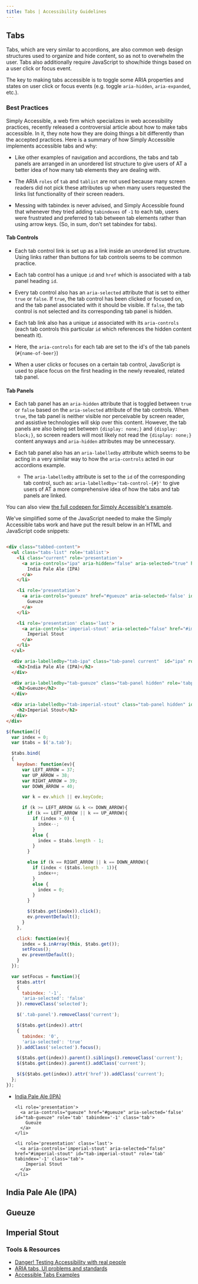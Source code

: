 ```yaml
---
title: Tabs | Accessibility Guidelines
---
```

## Tabs

Tabs, which are very similar to accordions, are also common web design structures used to organize and hide content, so as not to overwhelm the user. Tabs also additionally require JavaScript to show/hide things based on a user click or focus event.

The key to making tabs accessible is to toggle some ARIA properties and states on user click or focus events (e.g. toggle `aria-hidden`, `aria-expanded`, etc.).

### Best Practices

Simply Accessible, a web firm which specializes in web accessibility practices, recently released a controversial article about how to make tabs accessible. In it, they note how they are doing things a bit differently than the accepted practices. Here is a summary of how Simply Accessible implements accessible tabs and why:

* Like other examples of navigation and accordions, the tabs and tab panels are arranged in an unordered list structure to give users of AT a better idea of how many tab elements they are dealing with.

* The ARIA `roles` of `tab` and `tablist` are not used because many screen readers did not pick these attributes up when many users requested the links list functionality of their screen readers.

* Messing with tabindex is never advised, and Simply Accessible found that whenever they tried adding `tabindexes` of `-1` to each tab, users were frustrated and preferred to tab between tab elements rather than using arrow keys. (So, in sum, don't set tabindex for tabs).

#### Tab Controls

* Each tab control link is set up as a link inside an unordered list structure. Using links rather than buttons for tab controls seems to be common practice.

* Each tab control has a unique `id` and `href` which is associated with a tab panel heading `id`.

* Every tab control also has an `aria-selected` attribute that is set to either `true` or `false`. If `true`, the tab control has been clicked or focused on, and the tab panel associated with it should be visible. If `false`, the tab control is not selected and its corresponding tab panel is hidden.

* Each tab link also has a unique `id` associated with its `aria-controls` (each tab controls this particular `id` which references the hidden content beneath it).

* Here, the `aria-controls` for each tab are set to the id's of the tab panels (`#{name-of-beer}`)

* When a user clicks or focuses on a certain tab control, JavaScript is used to place focus on the first heading in the newly revealed, related tab panel.

#### Tab Panels

* Each tab panel has an `aria-hidden` attribute that is toggled between `true` or `false` based on the `aria-selected` attribute of the tab controls. When `true`, the tab panel is neither visible nor perceivable by screen reader, and assistive technologies will skip over this content. However, the tab panels are also being set between `{display: none;}` and `{display: block;}`, so screen readers will most likely not read the `{display: none;}` content anyways and `aria-hidden` attributes may be unnecessary.

* Each tab panel also has an `aria-labelledby` attribute which seems to be acting in a very similar way to how the `aria-controls` acted in our accordions example.
  - The `aria-labelledby` attribute is set to the `id` of the corresponding tab control, such as: `aria-labelledby='tab-control-{#}'` to give users of AT a more comprehensive idea of how the tabs and tab panels are linked.

You can also view [the full codepen for Simply Accessible's example](http://codepen.io/jeffsmith/pen/mPByya/).

We've simplified some of the JavaScript needed to make the Simply Accessible tabs work and have put the result below in an HTML and JavaScript code snippets:

```html

<div class="tabbed-content">
  <ul class="tabs-list" role='tablist'>
    <li class="current" role='presentation'>
      <a aria-controls="ipa" aria-hidden="false" aria-selected="true" href="#ipa" id="tab-ipa" role='tab' class='tab selected'>
        India Pale Ale (IPA)
      </a>
    </li>

    <li role='presentation'>
      <a aria-controls="gueuze" href="#gueuze" aria-selected='false' id="tab-gueuze" role='tab' tabindex='-1' class='tab'>
        Gueuze
      </a>
    </li>

    <li role='presentation' class='last'>
      <a aria-controls='imperial-stout' aria-selected="false" href="#imperial-stout" id="tab-imperial-stout" role='tab' tabindex='-1' class='tab'>
        Imperial Stout
      </a>
    </li>
  </ul>

  <div aria-labelledby="tab-ipa" class="tab-panel current"  id="ipa" role='tabpanel'>
    <h2>India Pale Ale (IPA)</h2>
  </div>

  <div aria-labelledby="tab-gueuze" class="tab-panel hidden" role='tabpanel' id="gueuze">
    <h2>Gueuze</h2>
  </div>

  <div aria-labelledby="tab-imperial-stout" class="tab-panel hidden" id="imperial-stout" role='tabpanel'>
    <h2>Imperial Stout</h2>
  </div>
</div>
```

```javascript
$(function(){
  var index = 0;
  var $tabs = $('a.tab');

  $tabs.bind(
  {
    keydown: function(ev){
      var LEFT_ARROW = 37;
      var UP_ARROW = 38;
      var RIGHT_ARROW = 39;
      var DOWN_ARROW = 40;

      var k = ev.which || ev.keyCode;

      if (k >= LEFT_ARROW && k <= DOWN_ARROW){
        if (k == LEFT_ARROW || k == UP_ARROW){
          if (index > 0) {
            index--;
          }
          else {
            index = $tabs.length - 1;
          }
        }

        else if (k == RIGHT_ARROW || k == DOWN_ARROW){
          if (index < ($tabs.length - 1)){
            index++;
          }
          else {
            index = 0;
          }
        }

        $($tabs.get(index)).click();
        ev.preventDefault();
      }
    },

    click: function(ev){
      index = $.inArray(this, $tabs.get());
      setFocus();
      ev.preventDefault();
    }
  });

  var setFocus = function(){
    $tabs.attr(
    {
      tabindex: '-1',
      'aria-selected': 'false'
    }).removeClass('selected');

    $('.tab-panel').removeClass('current');

    $($tabs.get(index)).attr(
    {
      tabindex: '0',
      'aria-selected': 'true'
    }).addClass('selected').focus();

    $($tabs.get(index)).parent().siblings().removeClass('current');
    $($tabs.get(index)).parent().addClass('current');

    $($($tabs.get(index)).attr('href')).addClass('current');
  };
});
```

<div class="tabbed-content">
  <ul class="tabs-list" role='tablist'>
    <li class="current" role='presentation'>
      <a aria-controls="ipa" aria-hidden="false" aria-selected="true" href="#ipa" id="tab-ipa" role='tab' class='tab selected'>
        India Pale Ale (IPA)
      </a>
    </li>

    <li role='presentation'>
      <a aria-controls="gueuze" href="#gueuze" aria-selected='false' id="tab-gueuze" role='tab' tabindex='-1' class='tab'>
        Gueuze
      </a>
    </li>

    <li role='presentation' class='last'>
      <a aria-controls='imperial-stout' aria-selected="false" href="#imperial-stout" id="tab-imperial-stout" role='tab' tabindex='-1' class='tab'>
        Imperial Stout
      </a>
    </li>
  </ul>

  <div aria-labelledby="tab-ipa" class="tab-panel current"  id="ipa" role='tabpanel'>
    <h2>India Pale Ale (IPA)</h2>
  </div>

  <div aria-labelledby="tab-gueuze" class="tab-panel hidden" role='tabpanel' id="gueuze">
    <h2>Gueuze</h2>
  </div>

  <div aria-labelledby="tab-imperial-stout" class="tab-panel hidden" id="imperial-stout" role='tabpanel'>
    <h2>Imperial Stout</h2>
  </div>
</div>

### Tools &amp; Resources

* [Danger! Testing Accessibility with real people](https://medium.com/@LeonieWatson/danger-testing-accessibility-with-real-people-4515f72db648)
* [ARIA tabs, UI problems and standards](https://alastairc.ac/2016/05/aria-tabs-ui-problems-and-standards/)
* [Accessible Tabs Examples](http://blog.ginader.de/dev/jquery/accessible-tabs/)
